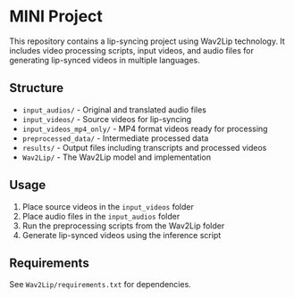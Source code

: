 # MINI Project

This repository contains a lip-syncing project using Wav2Lip technology. It includes video processing scripts, input videos, and audio files for generating lip-synced videos in multiple languages.

## Structure

- `input_audios/` - Original and translated audio files
- `input_videos/` - Source videos for lip-syncing
- `input_videos_mp4_only/` - MP4 format videos ready for processing
- `preprocessed_data/` - Intermediate processed data
- `results/` - Output files including transcripts and processed videos
- `Wav2Lip/` - The Wav2Lip model and implementation

## Usage

1. Place source videos in the `input_videos` folder
2. Place audio files in the `input_audios` folder
3. Run the preprocessing scripts from the Wav2Lip folder
4. Generate lip-synced videos using the inference script

## Requirements

See `Wav2Lip/requirements.txt` for dependencies.